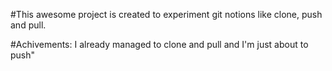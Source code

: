 #This awesome project is created to experiment git notions like clone, push and pull.

#Achivements: I already managed to clone and pull and I'm just about to push"
